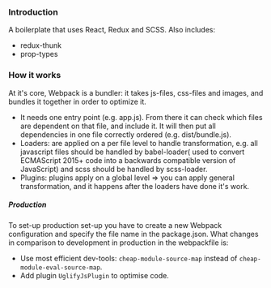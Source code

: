### Introduction
A boilerplate that uses React, Redux and SCSS. Also includes:
- redux-thunk
- prop-types

### How it works
At it's core, Webpack is a bundler: it takes js-files, css-files and images, and bundles it together in order to optimize it.

- It needs one entry point (e.g. app.js). From there it can check which files are dependent on that file, and include it. It will then put all dependencies in one file correctly ordered (e.g. dist/bundle.js).
- Loaders: are applied on a per file level to handle transformation, e.g. all javascript files should be handled by babel-loader( used to convert ECMAScript 2015+ code into a backwards compatible version of JavaScript) and scss should be handled by scss-loader.
- Plugins: plugins apply on a global level => you can apply general transformation, and it happens after the loaders have done it's work.

#####  Production
To set-up production set-up you have to create a new Webpack configuration and specify the file name in the package.json. What changes in comparison to development in production in the webpackfile is:
- Use most efficient dev-tools: `cheap-module-source-map` instead of `cheap-module-eval-source-map`.
- Add plugin `UglifyJsPlugin` to optimise code.  
